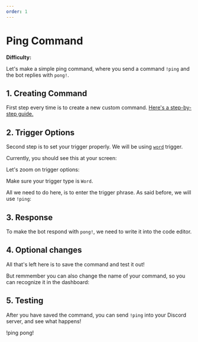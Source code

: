 ```yaml
---
order: 1
---
```


# Ping Command

**Difficulty:** <Easy/>

Let's make a simple ping command, where you send a command `!ping` and the bot replies with `pong!`.

## 1. Creating Command

First step every time is to create a new custom command. [Here's a step-by-step guide.](../Guide/1-creating_cc.md)

## 2. Trigger Options

Second step is to set your trigger properly. We will be using [`word`](../Triggers/2-word.md) trigger.

Currently, you should see this at your screen:
<Pic src="images/tutorials/ping/1.png"/>

Let's zoom on trigger options:
<Pic src="/images/tutorials/ping/2.png"/>

Make sure your trigger type is `Word`.

All we need to do here, is to enter the trigger phrase. As said before, we will use `!ping`:
<Pic src="/images/tutorials/ping/3.png"/>

## 3. Response

To make the bot respond with `pong!`, we need to write it into the code editor.
<Pic src="/images/tutorials/ping/4.png"/>

## 4. Optional changes

All that's left here is to save the command and test it out!

But remmember you can also change the name of your command, so you can recognize it in the dashboard:
<Pic src="/images/tutorials/ping/5.png"/>

## 5. Testing

After you have saved the command, you can send `!ping` into your Discord server, and see what happens!

<Discord>
    <UserMessage>
        !ping
    </UserMessage>
    <BotMessage>
        pong!
    </BotMessage>
</Discord>